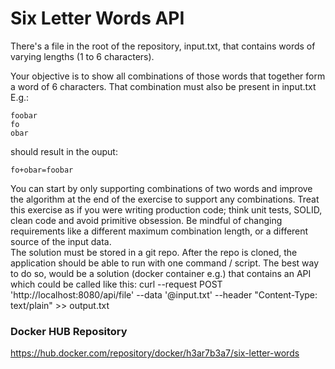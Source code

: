 # Six Letter Words API
There's a file in the root of the repository, input.txt, that contains words of varying lengths (1 to 6 characters).

Your objective is to show all combinations of those words that together form a word of 6 characters. That combination must also be present in input.txt  
E.g.:
``` 
foobar  
fo  
obar
```
should result in the ouput: 
```
fo+obar=foobar
```
You can start by only supporting combinations of two words and improve the algorithm at the end of the exercise to support any combinations.
Treat this exercise as if you were writing production code; think unit tests, SOLID, clean code and avoid primitive obsession. Be mindful of changing requirements like a different maximum combination length, or a different source of the input data.  
The solution must be stored in a git repo. After the repo is cloned, the application should be able to run with one command / script.
The best way to do so, would be a solution (docker container e.g.) that contains an API which could be called like this:
curl --request POST 'http://localhost:8080/api/file' --data '@input.txt' --header "Content-Type: text/plain" >> output.txt

### Docker HUB Repository
https://hub.docker.com/repository/docker/h3ar7b3a7/six-letter-words